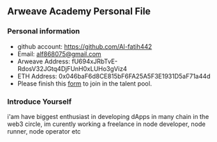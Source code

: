 ## Arweave Academy Personal File

### Personal information

- github account: https://github.com/Al-fatih442
- Email: alf868075@gmail.com
- Arweave Address: fU694xJRbTvE-RdosV32JGtq4DjFUnH0xLUHo3gViz4
- ETH Address: 0x046baF6d8CE815bF6FA25A5F3E1931D5aF71a44d
- Please finish this [form](https://docs.google.com/forms/d/e/1FAIpQLSfWA5fIIcBgmRppm3jNz5vmf9Mai_QMVil-2pO4r7YKn_Zhtw/viewform?usp=sf_link) to join in the talent pool.

### Introduce Yourself
 i'am have biggest enthusiast in developing dApps in many chain in the web3 circle, im curently working a freelance in node developer, node runner, node operator etc
